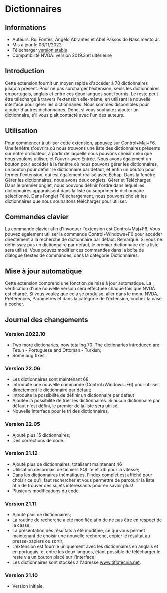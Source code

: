 # Dictionnaires


## Informations
* Auteurs: Rui Fontes, Ângelo Abrantes et Abel Passos do Nascimento Jr.
* Mis à jour le 03/11/2022
* Télécharger [version stable][1]
* Compatibilité NVDA: version 2019.3 et ultérieure


## Introduction
Cette extension fournit un moyen rapide d'accéder à 70 dictionnaires jusqu'à présent.
Pour ne pas surcharger l'extension, seuls les dictionnaires en portugais, anglais et entre ces deux langues sont fournis.
Le reste peut être téléchargé à travers l'extension elle-même, en utilisant la nouvelle interface pour gérer les dictionnaires.
Nous sommes disponibles pour ajouter d'autres dictionnaires. Donc, si vous souhaitez ajouter un dictionnaire, s'il vous plaît contacté avec l'un des auteurs.


## Utilisation
Pour commencer à utiliser cette extension, appuyez sur Control+Maj+F6.
Une fenêtre s'ouvrira où nous trouvons une liste des dictionnaires présents sur notre ordinateur, à partir de laquelle nous pouvons choisir celui que nous voulons utiliser, et l'ouvrir avec Entrée.
Nous avons également un bouton pour accéder à la fenêtre où nous pouvons gérer les dictionnaires, un bouton pour définir le dictionnaire par défaut, et enfin un bouton pour fermer l'extension, qui est également réalisé avec Échap.
Dans la fenêtre Gérer les dictionnaires, nous avons deux onglets: Gérer et Télécharger.
Dans le premier onglet, nous pouvons définir l'ordre dans lequel les dictionnaires apparaissent dans la liste ou supprimer le dictionnaire sélectionné.
Dans l'onglet Téléchargement, nous pouvons choisir les dictionnaires que nous souhaitons télécharger pour utiliser.


## Commandes clavier
La commande clavier afin d'invoquer l'extension est Control+Maj+F6.
Vous pouvez également utiliser la commande Control+Windows+F6 pour accéder directement à la recherche de dictionnaire par défaut.
Remarque: Si vous ne définissez pas un dictionnaire par défaut, le premier dictionnaire de la liste sera utilisé.
Vous pouvez modifier ces commandes dans la boîte de dialogue Gestes de commandes, dans la catégorie Dictionnaires.


## Mise à jour automatique
Cette extension comprend une fonction de mise à jour automatique.
La vérification d'une nouvelle version sera effectuée chaque fois que NVDA est chargé.
Si vous voulez que cela se produise, aller dans le menu NVDA, Préférences, Paramètres et dans la catégorie de l'extension, cochez la case à cocher.


## Journal des changements


### Version 2022.10
* Two more dictionaries, now totaling 70:
	The dictionaries introduced are: Tetun - Portuguese and Ottoman - Turkish;
* Some bug fixes.

### Version 22.06
* Les dictionnaires sont maintenant 68
* Introduite une nouvelle commande (Control+Windows+F6) pour utiliser directement le dictionnaire par défaut;
* Introduite la possibilité de définir un dictionnaire par défaut
* Ajoutée la possibilité de trier les dictionnaires. Si aucun dictionnaire par défaut n'est défini, le premier de la liste sera utilisé.
* Nouvelle interface pour le tri des dictionnaires.


### Version 22.05
* Ajouté plus 15 dictionnaires;
* Des corrections de code.


### Version 21.12
* Ajouté plus de dictionnaires, totalisant maintenant 46
* Utilisation désormais de fichiers SQLite et .db pour la vitesse;
* Dans les dictionnaires thématiques, l'index complet est affiché pour choisir ce qu'il faut rechercher et vous permettre de parcourir la liste afin de trouver des sujets intéressants pour en savoir plus!
* Plusieurs modifications du code.


### Version 21.11
* Ajouté plus de dictionnaires;
* La routine de recherche a été modifiée afin de ne pas être en respect de la casse;
* La présentation des résultats a été modifiée, ce qui vous permet maintenant de choisir une nouvelle recherche, copier le résultat au presse-papiers ou sortir;
* L'extension est fournie uniquement avec les dictionnaires en anglais et en portugais, et entre les deux langues, étant possible de télécharger le reste via un bouton placé sur l'interface;
* Les dictionnaires sont stockés à l'adresse www.tiflotecnia.net.


### Version 21.10
* Version initiale.

[1]: https://github.com/ruifontes/Dictionaries/releases/download/2022.10/dictionaries-2022.10.nvda-addon
